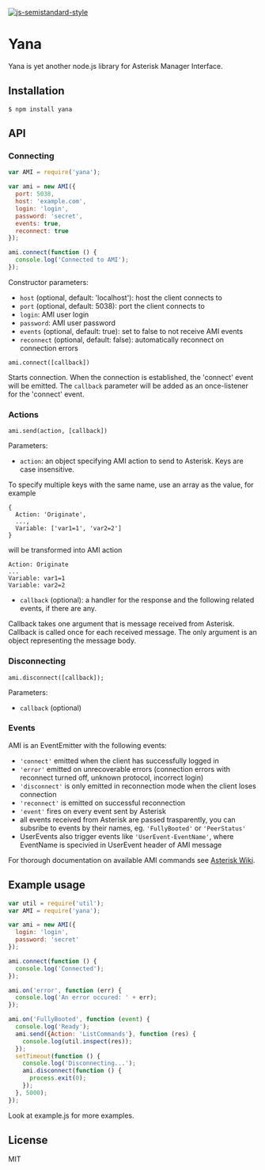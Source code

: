[![js-semistandard-style](https://img.shields.io/badge/code%20style-semistandard-brightgreen.svg?style=flat-square)](https://github.com/Flet/semistandard)

# Yana

Yana is yet another node.js library for Asterisk Manager Interface.

## Installation
    $ npm install yana

## API

### Connecting

```js
var AMI = require('yana');

var ami = new AMI({
  port: 5038,
  host: 'example.com',
  login: 'login',
  password: 'secret',
  events: true,
  reconnect: true
});

ami.connect(function () {
  console.log('Connected to AMI');
});
```

Constructor parameters:

 * ``host`` (optional, default: 'localhost'): host the client connects to
 * ``port`` (optional, default: 5038): port the client connects to
 * ``login``: AMI user login
 * ``password``: AMI user password
 * ``events`` (optional, default: true): set to false to not receive AMI events
 * ``reconnect`` (optional, default: false): automatically reconnect on connection errors

``
ami.connect([callback])
``

Starts connection. When the connection is established, the 'connect' event will be emitted.
The ``callback`` parameter will be added as an once-listener for the 'connect' event.


### Actions

``
ami.send(action, [callback])
``

Parameters:

 * ``action``: an object specifying AMI action to send to Asterisk. Keys are case insensitive.

To specify multiple keys with the same name, use an array as the value, for example
```
{
  Action: 'Originate',
  ...,
  Variable: ['var1=1', 'var2=2']
}
```
will be transformed into AMI action
```
Action: Originate
...
Variable: var1=1
Variable: var2=2
```

 * ``callback`` (optional): a handler for the response and the following related events, if there are any.

Callback takes one argument that is message received from Asterisk. Callback is called once for each received message. The only argument is an object representing the message body.

### Disconnecting

``
ami.disconnect([callback]);
``

Parameters:

 * ``callback`` (optional)

### Events

AMI is an EventEmitter with the following events:
 * ``'connect'`` emitted when the client has successfully logged in
 * ``'error'`` emitted on unrecoverable errors (connection errors with reconnect turned off, unknown protocol, incorrect login)
 * ``'disconnect'`` is only emitted in reconnection mode when the client loses connection
 * ``'reconnect'`` is emitted on successful reconnection
 * ``'event'`` fires on every event sent by Asterisk
 * all events received from Asterisk are passed trasparently, you can subsribe to events by their names, eg. ``'FullyBooted'`` or ``'PeerStatus'``
 * UserEvents also trigger events like ``'UserEvent-EventName'``, where EventName is specivied in UserEvent header of AMI message

For thorough documentation on available AMI commands see [Asterisk Wiki](https://wiki.asterisk.org/wiki/display/AST/AMI+Actions).

## Example usage
```js
var util = require('util');
var AMI = require('yana');

var ami = new AMI({
  login: 'login',
  password: 'secret'
});

ami.connect(function () {
  console.log('Connected');
});

ami.on('error', function (err) {
  console.log('An error occured: ' + err);
});

ami.on('FullyBooted', function (event) {
  console.log('Ready');
  ami.send({Action: 'ListCommands'}, function (res) {
    console.log(util.inspect(res));
  });
  setTimeout(function () {
    console.log('Disconnecting...');
    ami.disconnect(function () {
      process.exit(0);
    });
  }, 5000);
});
```

Look at example.js for more examples.

## License

MIT
